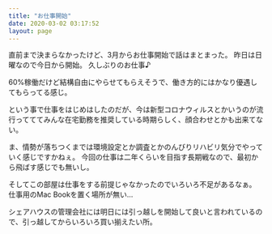 ```yaml
---
title: "お仕事開始"
date: 2020-03-02 03:17:52
layout: page
---
```

直前まで決まらなかったけど、3月からお仕事開始で話はまとまった。
昨日は日曜なので今日から開始。
久しぶりのお仕事♪

60%稼働だけど結構自由にやらせてもらえそうで、働き方的にはかなり優遇してもらってる感じ。

という事で仕事をはじめはしたのだが、今は新型コロナウィルスとかいうのが流行ってててみんな在宅勤務を推奨している時期らしく、顔合わせとかも出来てない。

ま、情勢が落ちつくまでは環境設定とか調査とかのんびりリハビリ気分でやっていく感じですかねぇ。
今回の仕事は二年くらいを目指す長期戦なので、最初から飛ばす感じでも無いし。

そしてこの部屋は仕事をする前提じゃなかったのでいろいろ不足があるなぁ。
仕事用のMac Bookを置く場所が無い…

シェアハウスの管理会社には明日には引っ越しを開始して良いと言われているので、引っ越してからいろいろ買い揃えたい所。